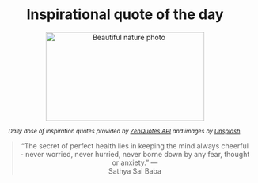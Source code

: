 
<div align="center">

# Inspirational quote of the day

<img src="./data/photo.jpeg" alt="Beautiful nature photo" width="320" height="180">

<sub><i>Daily dose of inspiration quotes provided by [ZenQuotes API](https://zenquotes.io/) and images by [Unsplash](https://unsplash.com/).</i></sub>


<blockquote>&ldquo;The secret of perfect health lies in keeping the mind always cheerful - never worried, never hurried, never borne down by any fear, thought or anxiety.&rdquo; &mdash; <footer>Sathya Sai Baba</footer></blockquote>

</div>
